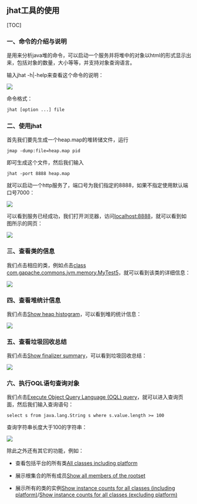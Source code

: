 ## jhat工具的使用

[TOC]

### 一、命令的介绍与说明

是用来分析java堆的命令，可以启动一个服务并将堆中的对象以html的形式显示出来，包括对象的数量，大小等等，并支持对象查询语言。

输入jhat -h|-help来查看这个命令的说明：

![](http://studysssmd.oss-cn-chengdu.aliyuncs.com/jvm/memory/%E6%88%AA%E5%B1%8F2020-04-29%E4%B8%8A%E5%8D%8810.57.40.png)

命令格式：

```bash
jhat [option ...] file
```

### 二、使用jhat

首先我们要先生成一个heap.map的堆转储文件，运行

`jmap -dump:file=heap.map pid`

即可生成这个文件，然后我们输入

`jhat -port 8888 heap.map`

就可以启动一个http服务了，端口号为我们指定的8888，如果不指定使用默认端口号7000：

![](http://studysssmd.oss-cn-chengdu.aliyuncs.com/jvm/memory/%E6%88%AA%E5%B1%8F2020-04-29%E4%B8%8A%E5%8D%8811.10.53.png)

可以看到服务已经成功，我们打开浏览器，访问[localhost:8888](localhost:8888)，就可以看到如图所示的网页：

![](http://studysssmd.oss-cn-chengdu.aliyuncs.com/jvm/memory/%E6%88%AA%E5%B1%8F2020-04-29%E4%B8%8A%E5%8D%8811.13.18.png)

### 三、查看类的信息

我们点击相应的类，例如点击[class com.gapache.commons.jvm.memory.MyTest5](http://localhost:8888/class/0x795719590)，就可以看到该类的详细信息：

![](http://studysssmd.oss-cn-chengdu.aliyuncs.com/jvm/memory/%E6%88%AA%E5%B1%8F2020-04-29%E4%B8%8A%E5%8D%8811.16.25.png)

### 四、查看堆统计信息

我们点击[Show heap histogram](http://localhost:8888/histo/)，可以看到堆的统计信息：

![](http://studysssmd.oss-cn-chengdu.aliyuncs.com/jvm/memory/%E6%88%AA%E5%B1%8F2020-04-29%E4%B8%8A%E5%8D%8811.19.51.png)

### 五、查看垃圾回收总结

我们点击[Show finalizer summary](http://localhost:8888/finalizerSummary/)，可以看到垃圾回收总结：

![](http://studysssmd.oss-cn-chengdu.aliyuncs.com/jvm/memory/%E6%88%AA%E5%B1%8F2020-04-29%E4%B8%8A%E5%8D%8811.21.50.png)

### 六、执行OQL语句查询对象

我们点击[Execute Object Query Language (OQL) query](http://localhost:8888/oql/)，就可以进入查询页面，然后我们输入查询语句：

`select s from java.lang.String s where s.value.length >= 100`

查询字符串长度大于100的字符串：

![](http://studysssmd.oss-cn-chengdu.aliyuncs.com/jvm/memory/%E6%88%AA%E5%B1%8F2020-04-29%E4%B8%8A%E5%8D%8811.34.41.png)

除此之外还有其它的功能，例如：

- 查看包括平台的所有类[All classes including platform](http://localhost:8888/allClassesWithPlatform/)

- 展示根集合的所有成员[Show all members of the rootset](http://localhost:8888/showRoots/)
- 展示所有的类的实例[Show instance counts for all classes (including platform)](http://localhost:8888/showInstanceCounts/includePlatform/)/[Show instance counts for all classes (excluding platform)](http://localhost:8888/showInstanceCounts/)

